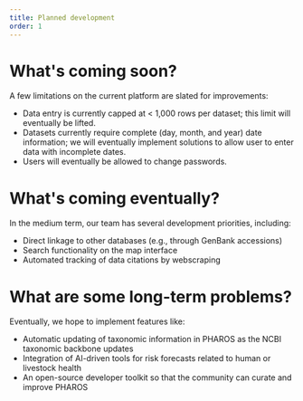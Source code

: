 ```yaml
---
title: Planned development
order: 1
---
```


# What's coming soon?

A few limitations on the current platform are slated for improvements:
- Data entry is currently capped at < 1,000 rows per dataset; this limit will eventually be lifted.
- Datasets currently require complete (day, month, and year) date information; we will eventually implement solutions to allow user to enter data with incomplete dates.
- Users will eventually be allowed to change passwords.

# What's coming eventually?

In the medium term, our team has several development priorities, including:
- Direct linkage to other databases (e.g., through GenBank accessions)
- Search functionality on the map interface
- Automated tracking of data citations by webscraping 

# What are some long-term problems?

Eventually, we hope to implement features like:
- Automatic updating of taxonomic information in PHAROS as the NCBI taxonomic backbone updates
- Integration of AI-driven tools for risk forecasts related to human or livestock health
- An open-source developer toolkit so that the community can curate and improve PHAROS 